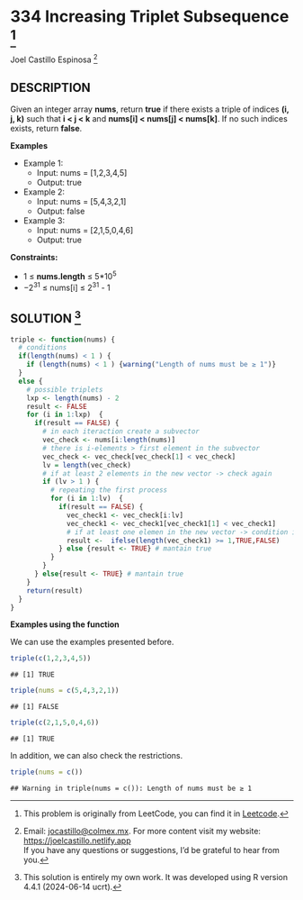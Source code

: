
# 334 Increasing Triplet Subsequence [^1]

Joel Castillo Espinosa [^2]

## DESCRIPTION

Given an integer array **nums**, return **true** if there exists a
triple of indices **(i, j, k)** such that **i \< j \< k** and
**nums\[i\] \< nums\[j\] \< nums\[k\]**. If no such indices exists,
return **false**.

**Examples**

- Example 1:
  - Input: nums = \[1,2,3,4,5\]
  - Output: true
- Example 2:
  - Input: nums = \[5,4,3,2,1\]
  - Output: false
- Example 3:
  - Input: nums = \[2,1,5,0,4,6\]
  - Output: true

**Constraints:**

- 1 ≤ **nums.length** ≤ 5\*$10^5$
- $-2^{31}$ ≤ nums\[i\] ≤ $2^{31}$ - 1

## SOLUTION [^3]

``` r
triple <- function(nums) {
  # conditions 
  if(length(nums) < 1 ) {
    if (length(nums) < 1 ) {warning("Length of nums must be ≥ 1")}
  }
  else {
    # possible triplets
    lxp <- length(nums) - 2 
    result <- FALSE
    for (i in 1:lxp)  {
      if(result == FALSE) {
        # in each iteraction create a subvector
        vec_check <- nums[i:length(nums)]
        # there is i-elements > first element in the subvector
        vec_check <- vec_check[vec_check[1] < vec_check]
        lv = length(vec_check)
        # if at least 2 elements in the new vector -> check again
        if (lv > 1 ) {
          # repeating the first process
          for (i in 1:lv)  {
            if(result == FALSE) {
              vec_check1 <- vec_check[i:lv]
              vec_check1 <- vec_check1[vec_check1[1] < vec_check1]
              # if at least one elemen in the new vector -> condition is true
              result <-  ifelse(length(vec_check1) >= 1,TRUE,FALSE)
            } else {result <- TRUE} # mantain true 
          }
        }
      } else{result <- TRUE} # mantain true 
    }
    return(result)
  }
}
```

**Examples using the function**

We can use the examples presented before.

``` r
triple(c(1,2,3,4,5))
```

    ## [1] TRUE

``` r
triple(nums = c(5,4,3,2,1))
```

    ## [1] FALSE

``` r
triple(c(2,1,5,0,4,6))
```

    ## [1] TRUE

In addition, we can also check the restrictions.

``` r
triple(nums = c())
```

    ## Warning in triple(nums = c()): Length of nums must be ≥ 1

[^1]: This problem is originally from LeetCode, you can find it in
    [Leetcode](https://leetcode.com/problems/increasing-triplet-subsequence/?envType=study-plan-v2&envId=leetcode-75).

[^2]: Email: <jocastillo@colmex.mx>. For more content visit my website:
    <https://joelcastillo.netlify.app> <br> If you have any questions or
    suggestions, I’d be grateful to hear from you.

[^3]: This solution is entirely my own work. It was developed using R
    version 4.4.1 (2024-06-14 ucrt).
